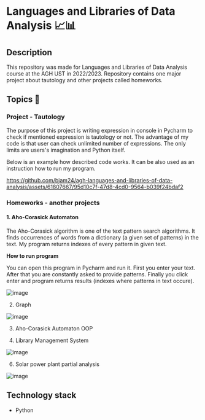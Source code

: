 # Languages and Libraries of Data Analysis 📈📊
## Description
This repository was made for Languages and Libraries of Data Analysis course at the AGH UST in 2022/2023. Repository contains one major project about tautology
and other projects called homeworks.

## Topics 📝
### Project - Tautology
The purpose of this project is writing expression in console in Pycharm to check if mentioned expression is tautology or not. The advantage of my code is that
user can check unlimited number of expressions. The only limits are users's imagination and Python itself.

Below is an example how described code works. It can be also used as an instruction how to run my program.

https://github.com/bjam24/agh-languages-and-libraries-of-data-analysis/assets/61807667/95d10c7f-47d8-4cd0-9564-b039f24bdaf2

### Homeworks - another projects
#### 1. Aho-Corasick Automaton

The Aho-Corasick algorithm is one of the text pattern search algorithms. It finds occurrences of words from a dictionary (a given set of patterns) in the text.
My program returns indexes of every pattern in given text. 

**How to run program**

You can open this program in Pycharm and run it. First you enter your text. After that you are constantly asked to provide patterns. Finally you click enter and program
returns results (indexes where patterns in text occure).

![image](https://github.com/bjam24/agh-languages-and-libraries-of-data-analysis/assets/61807667/05d172e0-0776-4cb9-9811-2eb98e5435c2)

2. Graph

![image](https://github.com/bjam24/agh-languages-and-libraries-of-data-analysis/assets/61807667/ace55bf5-0d3d-4693-9b18-ab4491381a96)

3. Aho-Corasick Automaton OOP

4. Library Management System

![image](https://github.com/bjam24/agh-languages-and-libraries-of-data-analysis/assets/61807667/443e1b4b-7137-4910-be4b-38ca69219c7d)

6. Solar power plant partial analysis

![image](https://github.com/bjam24/agh-languages-and-libraries-of-data-analysis/assets/61807667/b1f22869-8c28-40bf-b439-39dec8790719)


## Technology stack
- Python
